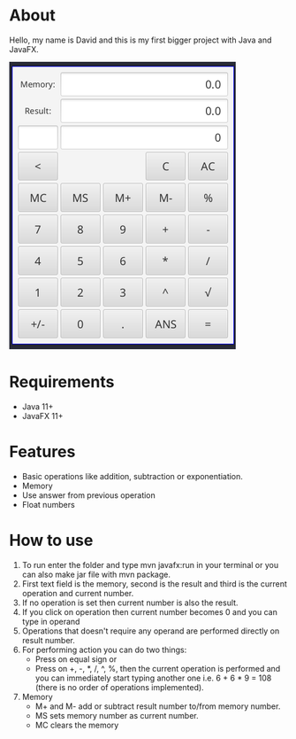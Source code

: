 # About
Hello, my name is David and this is my first bigger project with Java and JavaFX.

![Calculator](calculatorFX.png)
# Requirements
* Java 11+
* JavaFX 11+
# Features
* Basic operations like addition, subtraction or exponentiation.
* Memory
* Use answer from previous operation
* Float numbers
# How to use
1. To run enter the folder and type mvn javafx:run in your terminal or you can also make jar file with mvn package.
1. First text field is the memory, second is the result and third is the current operation and current number.
1. If no operation is set then current number is also the result.
1. If you click on operation then current number becomes 0 and you can type in operand
1. Operations that doesn't require any operand are performed directly on result number.
1. For performing action you can do two things:
    * Press on equal sign or
    * Press on +, -, *, /, ^, %, then the current operation is performed and you can immediately start typing another one i.e. 6 + 6 * 9 = 108 (there is no order of operations implemented).
1. Memory
    * M+ and M- add or subtract result number to/from memory number.
    * MS sets memory number as current number.
    * MC clears the memory
